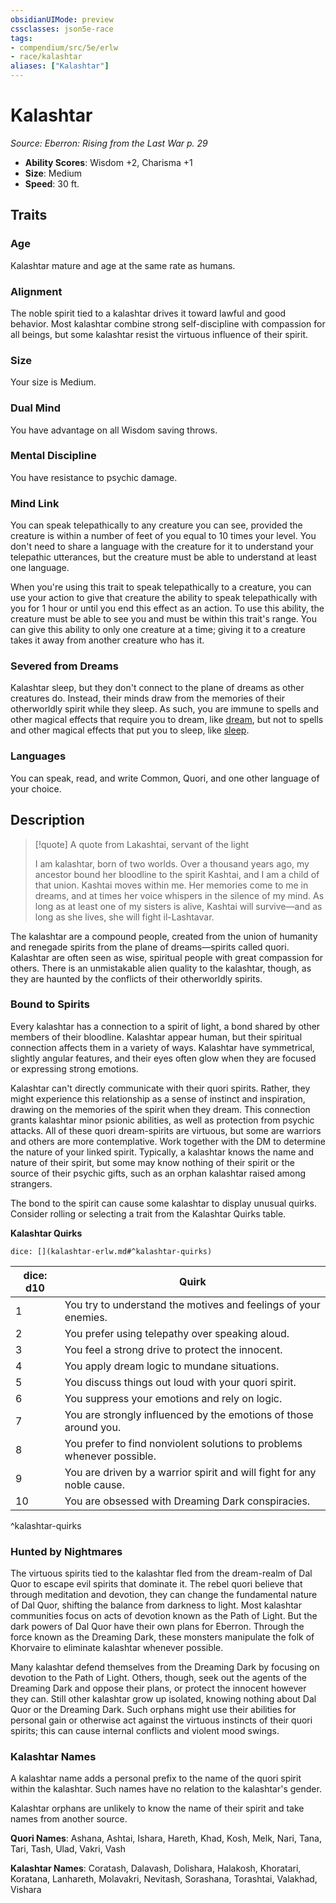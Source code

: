 ```yaml
---
obsidianUIMode: preview
cssclasses: json5e-race
tags:
- compendium/src/5e/erlw
- race/kalashtar
aliases: ["Kalashtar"]
---
```

# Kalashtar
*Source: Eberron: Rising from the Last War p. 29*  

- **Ability Scores**: Wisdom +2, Charisma +1
- **Size**: Medium
- **Speed**: 30 ft.

## Traits

### Age

Kalashtar mature and age at the same rate as humans.

### Alignment

The noble spirit tied to a kalashtar drives it toward lawful and good behavior. Most kalashtar combine strong self-discipline with compassion for all beings, but some kalashtar resist the virtuous influence of their spirit.

### Size

Your size is Medium.

### Dual Mind

You have advantage on all Wisdom saving throws.

### Mental Discipline

You have resistance to psychic damage.

### Mind Link

You can speak telepathically to any creature you can see, provided the creature is within a number of feet of you equal to 10 times your level. You don't need to share a language with the creature for it to understand your telepathic utterances, but the creature must be able to understand at least one language.

When you're using this trait to speak telepathically to a creature, you can use your action to give that creature the ability to speak telepathically with you for 1 hour or until you end this effect as an action. To use this ability, the creature must be able to see you and must be within this trait's range. You can give this ability to only one creature at a time; giving it to a creature takes it away from another creature who has it.

### Severed from Dreams

Kalashtar sleep, but they don't connect to the plane of dreams as other creatures do. Instead, their minds draw from the memories of their otherworldly spirit while they sleep. As such, you are immune to spells and other magical effects that require you to dream, like [dream](2-Mechanics/CLI/spells/dream.md), but not to spells and other magical effects that put you to sleep, like [sleep](2-Mechanics/CLI/spells/sleep.md).

### Languages

You can speak, read, and write Common, Quori, and one other language of your choice.

## Description

> [!quote] A quote from Lakashtai, servant of the light  
> 
> I am kalashtar, born of two worlds. Over a thousand years ago, my ancestor bound her bloodline to the spirit Kashtai, and I am a child of that union. Kashtai moves within me. Her memories come to me in dreams, and at times her voice whispers in the silence of my mind. As long as at least one of my sisters is alive, Kashtai will survive—and as long as she lives, she will fight il-Lashtavar.

The kalashtar are a compound people, created from the union of humanity and renegade spirits from the plane of dreams—spirits called quori. Kalashtar are often seen as wise, spiritual people with great compassion for others. There is an unmistakable alien quality to the kalashtar, though, as they are haunted by the conflicts of their otherworldly spirits.

### Bound to Spirits

Every kalashtar has a connection to a spirit of light, a bond shared by other members of their bloodline. Kalashtar appear human, but their spiritual connection affects them in a variety of ways. Kalashtar have symmetrical, slightly angular features, and their eyes often glow when they are focused or expressing strong emotions.

Kalashtar can't directly communicate with their quori spirits. Rather, they might experience this relationship as a sense of instinct and inspiration, drawing on the memories of the spirit when they dream. This connection grants kalashtar minor psionic abilities, as well as protection from psychic attacks. All of these quori dream-spirits are virtuous, but some are warriors and others are more contemplative. Work together with the DM to determine the nature of your linked spirit. Typically, a kalashtar knows the name and nature of their spirit, but some may know nothing of their spirit or the source of their psychic gifts, such as an orphan kalashtar raised among strangers.

The bond to the spirit can cause some kalashtar to display unusual quirks. Consider rolling or selecting a trait from the Kalashtar Quirks table.

**Kalashtar Quirks**

`dice: [](kalashtar-erlw.md#^kalashtar-quirks)`

| dice: d10 | Quirk |
|-----------|-------|
| 1 | You try to understand the motives and feelings of your enemies. |
| 2 | You prefer using telepathy over speaking aloud. |
| 3 | You feel a strong drive to protect the innocent. |
| 4 | You apply dream logic to mundane situations. |
| 5 | You discuss things out loud with your quori spirit. |
| 6 | You suppress your emotions and rely on logic. |
| 7 | You are strongly influenced by the emotions of those around you. |
| 8 | You prefer to find nonviolent solutions to problems whenever possible. |
| 9 | You are driven by a warrior spirit and will fight for any noble cause. |
| 10 | You are obsessed with Dreaming Dark conspiracies. |
^kalashtar-quirks

### Hunted by Nightmares

The virtuous spirits tied to the kalashtar fled from the dream-realm of Dal Quor to escape evil spirits that dominate it. The rebel quori believe that through meditation and devotion, they can change the fundamental nature of Dal Quor, shifting the balance from darkness to light. Most kalashtar communities focus on acts of devotion known as the Path of Light. But the dark powers of Dal Quor have their own plans for Eberron. Through the force known as the Dreaming Dark, these monsters manipulate the folk of Khorvaire to eliminate kalashtar whenever possible.

Many kalashtar defend themselves from the Dreaming Dark by focusing on devotion to the Path of Light. Others, though, seek out the agents of the Dreaming Dark and oppose their plans, or protect the innocent however they can. Still other kalashtar grow up isolated, knowing nothing about Dal Quor or the Dreaming Dark. Such orphans might use their abilities for personal gain or otherwise act against the virtuous instincts of their quori spirits; this can cause internal conflicts and violent mood swings.

### Kalashtar Names

A kalashtar name adds a personal prefix to the name of the quori spirit within the kalashtar. Such names have no relation to the kalashtar's gender.

Kalashtar orphans are unlikely to know the name of their spirit and take names from another source.

**Quori Names**: Ashana, Ashtai, Ishara, Hareth, Khad, Kosh, Melk, Nari, Tana, Tari, Tash, Ulad, Vakri, Vash

**Kalashtar Names**: Coratash, Dalavash, Dolishara, Halakosh, Khoratari, Koratana, Lanhareth, Molavakri, Nevitash, Sorashana, Torashtai, Valakhad, Vishara